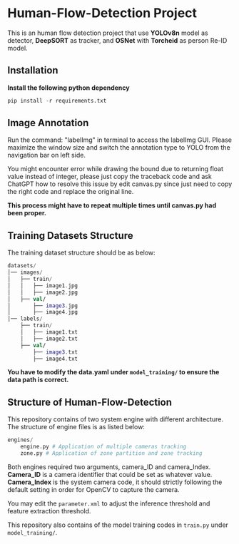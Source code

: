 # Human-Flow-Detection Project

This is an human flow detection project that use **YOLOv8n** model as detector, **DeepSORT** as tracker, and **OSNet** with **Torcheid** as person Re-ID model.

## Installation

**Install the following python dependency**

```python
pip install -r requirements.txt
```

## Image Annotation

Run the command: "labelImg" in terminal to access the labelImg GUI. Please maximize the window size and switch the annotation type to YOLO from the navigation bar on left side.

You might encounter error while drawing the bound due to returning float value instead of integer, please just copy the traceback code and ask ChatGPT how to resolve this issue by edit canvas.py since just need to copy the right code and replace the original line.

**This process might have to repeat multiple times until canvas.py had been proper.**

## Training Datasets Structure

The training dataset structure should be as below:

```kotlin
datasets/
│── images/
│   ├── train/
│   │   ├── image1.jpg
│   │   ├── image2.jpg
│   ├── val/
│       ├── image3.jpg
│       ├── image4.jpg
│── labels/
    ├── train/
    │   ├── image1.txt
    │   ├── image2.txt
    ├── val/
        ├── image3.txt
        ├── image4.txt
```

**You have to modify the data.yaml under `model_training/` to ensure the data path is correct.**

## Structure of Human-Flow-Detection

This repository contains of two system engine with different architecture. The structure of engine files is as listed below:

```python
engines/
    engine.py # Application of multiple cameras tracking
    zone.py # Application of zone partition and zone tracking
```

Both engines required two arguments, camera_ID and camera_Index. **Camera_ID** is a camera identifier that could be set as whatever value. **Camera_Index** is the system camera code, it should strictly following the default setting in order for OpenCV to capture the camera.

You may edit the `parameter.xml` to adjust the inference threshold and feature extraction threshold.

This repository also contains of the model training codes in `train.py` under `model_training/`.


